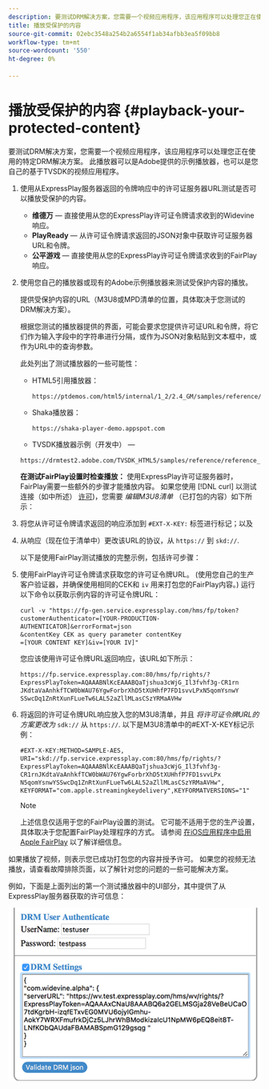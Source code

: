 ```yaml
---
description: 要测试DRM解决方案，您需要一个视频应用程序，该应用程序可以处理您正在使用的特定DRM解决方案。 此播放器可以是Adobe提供的示例播放器，也可以是您自己的基于TVSDK的视频应用程序。
title: 播放受保护的内容
source-git-commit: 02ebc3548a254b2a6554f1ab34afbb3ea5f09bb8
workflow-type: tm+mt
source-wordcount: '550'
ht-degree: 0%

---
```


# 播放受保护的内容 {#playback-your-protected-content}

要测试DRM解决方案，您需要一个视频应用程序，该应用程序可以处理您正在使用的特定DRM解决方案。 此播放器可以是Adobe提供的示例播放器，也可以是您自己的基于TVSDK的视频应用程序。

1. 使用从ExpressPlay服务器返回的令牌响应中的许可证服务器URL测试是否可以播放受保护的内容。

   * **维德万**  — 直接使用从您的ExpressPlay许可证令牌请求收到的Widevine响应。
   * **PlayReady**  — 从许可证令牌请求返回的JSON对象中获取许可证服务器URL和令牌。
   * **公平游戏**  — 直接使用从您的ExpressPlay许可证令牌请求收到的FairPlay响应。

1. 使用您自己的播放器或现有的Adobe示例播放器来测试受保护内容的播放。

   提供受保护内容的URL（M3U8或MPD清单的位置，具体取决于您测试的DRM解决方案）。

   根据您测试的播放器提供的界面，可能会要求您提供许可证URL和令牌，将它们作为输入字段中的字符串进行分隔，或作为JSON对象粘贴到文本框中，或作为URL中的查询参数。

   此处列出了测试播放器的一些可能性：

   * HTML5引用播放器：

     ```
     https://ptdemos.com/html5/internal/1_2/2.4_GM/samples/reference/reference_player.html
     ```

   * Shaka播放器：

     ```
     https://shaka-player-demo.appspot.com
     ```

   * TVSDK播放器示例（开发中） — 

   ```
   https://drmtest2.adobe.com/TVSDK_HTML5/samples/reference/reference_player.html
   ```

   **在测试FairPlay设置时检查播放：** 使用ExpressPlay许可证服务器时，FairPlay需要一些额外的步骤才能播放内容。 如果您使用 [!DNL curl] 以测试连接（如中所述） [许可](../../multi-drm-workflows/quick-start/handle-the-licensing.md))，您需要 *编辑M3U8清单* （已打包的内容）如下所示：

1. 将您从许可证令牌请求返回的响应添加到 `#EXT-X-KEY:` 标签进行标记；以及
1. 从响应（现在位于清单中）更改该URL的协议，从 `https://` 到 `skd://`.

   以下是使用FairPlay测试播放的完整示例，包括许可步骤：

1. 使用FairPlay许可证令牌请求获取您的许可证令牌URL。 (使用您自己的生产客户验证器，并确保使用相同的CEK和 `iv` 用来打包您的FairPlay内容。) 运行以下命令以获取示例内容的许可证令牌URL：

   ```
   curl -v "https://fp-gen.service.expressplay.com/hms/fp/token? 
   customerAuthenticator=[YOUR-PRODUCTION-AUTHENTICATOR]&errorFormat=json 
   &contentKey CEK as query parameter contentKey 
   =[YOUR CONTENT KEY]&iv=[YOUR IV]"
   ```

   您应该使用许可证令牌URL返回响应，该URL如下所示：

   ```
   https://fp.service.expressplay.com:80/hms/fp/rights/? 
   ExpressPlayToken=AQAAABNlKcEAAABQaTjshua3cWjG_Il3fvhf3g-CR1rn 
   JKdtaVaAnhkfTCW0bWAU76YgwForbrXhD5tXUHhfP7FD1svvLPxN5qomYsnwY 
   SSwcDq1ZnRtXunFLueTw6LAL52aZllMLasCSzYRMaAVHw 
   ```

1. 将返回的许可证令牌URL响应放入您的M3U8清单，并且 *将许可证令牌URL的方案更改为* `sdk://` 从 `https://`. 以下是M3U8清单中的#EXT-X-KEY标记示例：

   ```
   #EXT-X-KEY:METHOD=SAMPLE-AES, 
   URI="skd://fp.service.expressplay.com:80/hms/fp/rights/? 
   ExpressPlayToken=AQAAABNlKcEAAABQaTjshua3cWjG_Il3fvhf3g- 
   CR1rnJKdtaVaAnhkfTCW0bWAU76YgwForbrXhD5tXUHhfP7FD1svvLPx 
   N5qomYsnwYSSwcDq1ZnRtXunFLueTw6LAL52aZllMLasCSzYRMaAVHw", 
   KEYFORMAT="com.apple.streamingkeydelivery",KEYFORMATVERSIONS="1"
   ```

   >[!NOTE]
   >
   >上述信息仅适用于您的FairPlay设置的测试。 它可能不适用于您的生产设置，具体取决于您配置FairPlay处理程序的方式。 请参阅 [在iOS应用程序中启用Apple FairPlay](../../../programming/tvsdk-3x-ios-prog/ios-3x-drm-content-security/ios-3x-apple-fairplay-tvsdk.md) 以了解详细信息。

如果播放了视频，则表示您已成功打包您的内容并授予许可。 如果您的视频无法播放，请查看故障排除页面，以了解针对您的问题的一些可能解决方案。

<!--<a id="example_603D92A1F3924467B5D66EC862B8F59C"></a>-->

例如，下面是上面列出的第一个测试播放器中的UI部分，其中提供了从ExpressPlay服务器获取的许可信息：

<!--<a id="fig_zjy_q2c_rw"></a>-->

![](assets/sample-player-drm-settings-web.png)

